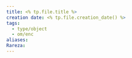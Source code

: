 ```yaml
---
title: <% tp.file.title %>
creation date: <% tp.file.creation_date() %>
tags:
  - type/object
  - om/enc
aliases: 
Rareza:
---
```



